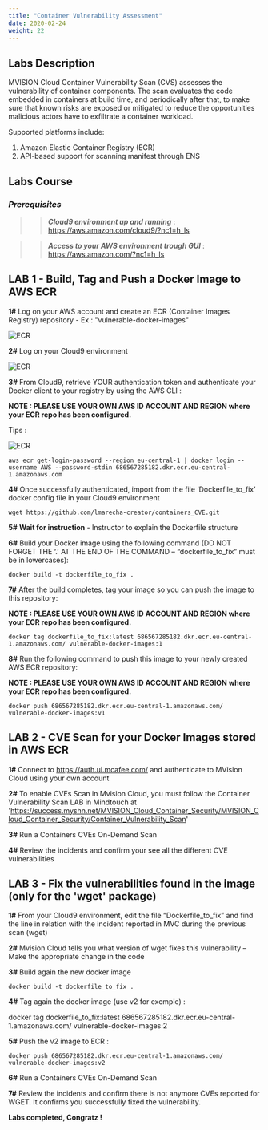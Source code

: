 ```yaml
---
title: "Container Vulnerability Assessment"
date: 2020-02-24
weight: 22
---
```


## Labs Description

MVISION Cloud Container Vulnerability Scan (CVS) assesses the vulnerability of container components. The scan evaluates the code embedded in containers at build time, and periodically after that, to make sure that known risks are exposed or mitigated to reduce the opportunities malicious actors have to exfiltrate a container workload.

Supported platforms include:

1. Amazon Elastic Container Registry (ECR)
2. API-based support for scanning manifest through ENS

## Labs Course

### *_Prerequisites_*
>> _**Cloud9 environment up and running**_ : https://aws.amazon.com/cloud9/?nc1=h_ls

>>***Access to your AWS environment trough GUI*** : https://aws.amazon.com/?nc1=h_ls

## LAB 1 - Build, Tag and Push a Docker Image to AWS ECR
**1#** Log on your AWS account and create an ECR (Container Images Registry) repository - Ex : "vulnerable-docker-images"

![ECR](/images/ECR-1.png?classes=border,shadow)

**2#** Log on your Cloud9 environment 

![ECR](/images/ECR-02.png?classes=border,shadow)

**3#** From Cloud9, retrieve YOUR authentication token and authenticate your Docker client to your registry by using the AWS CLI :

**NOTE : PLEASE USE YOUR OWN AWS ID ACCOUNT AND REGION where your ECR repo has been configured.**

Tips :

![ECR](/images/ECR-03.png?classes=border,shadow)

```
aws ecr get-login-password --region eu-central-1 | docker login --username AWS --password-stdin 686567285182.dkr.ecr.eu-central-1.amazonaws.com

```
**4#** Once successfully authenticated, import from the file ‘Dockerfile_to_fix’ docker config file in your Cloud9 environment

```
wget https://github.com/lmarecha-creator/containers_CVE.git
```

**5#** **Wait for instruction** - Instructor to explain the Dockerfile structure

**6#** Build your Docker image using the following command (DO NOT FORGET THE ‘.’ AT THE END OF THE COMMAND – “dockerfile_to_fix” must be in lowercases):

```
docker build -t dockerfile_to_fix .
```
**7#** After the build completes, tag your image so you can push the image to this repository:

**NOTE : PLEASE USE YOUR OWN AWS ID ACCOUNT AND REGION where your ECR repo has been configured.**

```
docker tag dockerfile_to_fix:latest 686567285182.dkr.ecr.eu-central-1.amazonaws.com/ vulnerable-docker-images:1
```
**8#** Run the following command to push this image to your newly created AWS ECR repository:

**NOTE : PLEASE USE YOUR OWN AWS ID ACCOUNT AND REGION where your ECR repo has been configured.**

```
docker push 686567285182.dkr.ecr.eu-central-1.amazonaws.com/ vulnerable-docker-images:v1
```

## LAB 2 - CVE Scan for your Docker Images stored in AWS ECR

**1#**	Connect to https://auth.ui.mcafee.com/ and authenticate to MVision Cloud using your own account

**2#**	To enable CVEs Scan in Mvision Cloud, you must follow the Container Vulnerability Scan LAB in Mindtouch at 'https://success.myshn.net/MVISION_Cloud_Container_Security/MVISION_Cloud_Container_Security/Container_Vulnerability_Scan'

**3#**	Run a Containers CVEs On-Demand Scan

**4#**	Review the incidents and confirm your see all the different CVE vulnerabilities


## LAB 3 - Fix the vulnerabilities found in the image (only for the 'wget' package)

**1#**	From your Cloud9 environment, edit the file “Dockerfile_to_fix” and find the line in relation with the incident reported in MVC during the previous scan (wget)

**2#**	Mvision Cloud tells you what version of wget fixes this vulnerability – Make the appropriate change in the code

**3#**	Build again the new docker image

```
docker build -t dockerfile_to_fix .
```
**4#**	Tag again the docker image (use v2 for exemple) :

docker tag dockerfile_to_fix:latest 686567285182.dkr.ecr.eu-central-1.amazonaws.com/ vulnerable-docker-images:2

**5#**	Push the v2 image to ECR :

```
docker push 686567285182.dkr.ecr.eu-central-1.amazonaws.com/ vulnerable-docker-images:v2
```
**6#**	Run a Containers CVEs On-Demand Scan

**7#**	Review the incidents and confirm there is not anymore CVEs reported for WGET. It confirms you successfully fixed the vulnerability.


**Labs completed, Congratz !**



